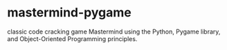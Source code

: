 # mastermind-pygame
classic code cracking game Mastermind using the Python, Pygame library, and Object-Oriented Programming principles. 
